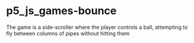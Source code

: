 # p5_js_games-bounce
The game is a side-scroller where the player controls a ball, attempting to fly between columns of pipes without hitting them
